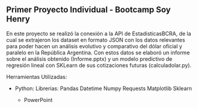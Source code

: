 ## Primer Proyecto Individual - Bootcamp Soy Henry

En este proyecto se realizó la conexión a la API de EstadisticasBCRA, de la cual se extrajeron los dataset en formato JSON con los datos relevantes para poder hacen un análisis evolutivo y comparativo del dólar oficial y paralelo en la República Argentina.
Con estos datos se elaboró un informe sobre el análisis obtenido (Informe.pptx) y un modelo predictivo de regresión lineal con SKLearn de sus cotizaciones futuras (calculadolar.py).

Herramientas Utilizadas:
- Python: Librerias:
                    Pandas
                    Datetime
                    Numpy
                    Requests
                    Matplotlib
                    Sklearn
                    
  - PowerPoint




